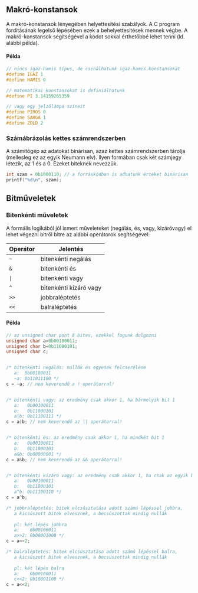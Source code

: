 

## Makró-konstansok

A makró-konstansok lényegében helyettesítési szabályok. A C program fordításának legelső lépésében ezek a behelyettesítések mennek végbe. A makró-konstansok segítségével a kódot sokkal érthetőbbé lehet tenni (ld. alábbi példa).

#### Példa

```C
// nincs igaz-hamis típus, de csinálhatunk igaz-hamis konstansokat
#define IGAZ 1
#define HAMIS 0

// matematikai konstansokat is definiálhatunk
#define PI 3.14159265359

// vagy egy jelzőlámpa színeit
#define PIROS 0
#define SARGA 1
#define ZOLD 2
```


### Számábrázolás kettes számrendszerben

A számítógép az adatokat binárisan, azaz kettes számrendszerben tárolja (mellesleg ez az egyik Neumann elv). Ilyen formában csak két számjegy létezik, az 1 és a 0. Ezeket biteknek nevezzük.

```C
int szam = 0b1000110; // a forráskódban is adhatunk értéket binárisan
printf("%d\n", szam);
```

## Bitműveletek

### Bitenkénti műveletek

A formális logikából jól ismert műveleteket (negálás, és, vagy, kizáróvagy) el lehet végezni bitről bitre az alábbi operátorok segítségével:

| Operátor | Jelentés |
| --- | --- |
| ```~``` | bitenkénti negálás |
| ```&``` | bitenkénti és |
| ```\|``` | bitenkénti vagy |
| ```^``` | bitenkénti kizáró vagy |
| ```>>``` | jobbraléptetés |
| ```<<``` | balraléptetés |

#### Példa

```C
// az unsigned char pont 8 bites, ezekkel fogunk dolgozni
unsigned char a=0b00100011;
unsigned char b=0b11000101;
unsigned char c;


/* bitenkénti negálás: nullák és egyesek felcserélése
   a:  0b00100011
   ~a: 0b11011100 */
c = ~a; // nem keverendő a ! operátorral!


/* bitenkénti vagy: az eredmény csak akkor 1, ha bármelyik bit 1
   a:   0b00100011
   b:   0b11000101
   a|b: 0b11100111 */
c = a|b; // nem keverendő az || operátorral!


/* bitenkénti és: az eredmény csak akkor 1, ha mindkét bit 1
   a:   0b00100011
   b:   0b11000101
   a&b: 0b00000001 */
c = a&b; // nem keverendő az && operátorral!


/* bitenkénti kizáró vagy: az eredmény csak akkor 1, ha csak az egyik bit 1
   a:   0b00100011
   b:   0b11000101
   a^b: 0b11100110 */
c = a^b;

/* jobbraléptetés: bitek elcsúsztatása adott számú lépéssel jobbra,
   a kicsúszott bitek elvesznek, a becsúszottak mindig nullák
   
   pl: két lépés jobbra
   a:    0b00100011
   a>>2: 0b00001000 */
c = a>>2;

/* balraléptetés: bitek elcsúsztatása adott számú lépéssel balra,
   a kicsúszott bitek elvesznek, a becsúszottak mindig nullák
   
   pl: két lépés balra
   a:    0b00100011
   c<<2: 0b10001100 */
c = a<<2;
```
